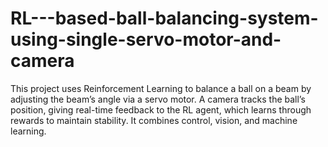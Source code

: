 # RL---based-ball-balancing-system-using-single-servo-motor-and-camera
This project uses Reinforcement Learning to balance a ball on a beam by adjusting the beam’s angle via a servo motor. A camera tracks the ball’s position, giving real-time feedback to the RL agent, which learns through rewards to maintain stability. It combines control, vision, and machine learning.
